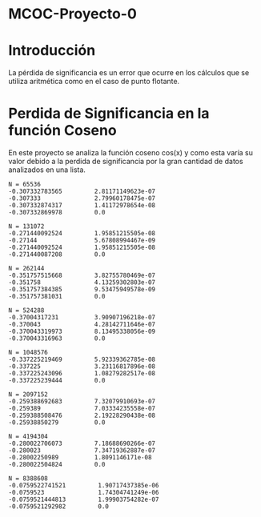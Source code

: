 # MCOC-Proyecto-0

<b> <H1> Introducción </H1> </b>

La pérdida de significancia es un error que ocurre en los cálculos que se utiliza aritmética como en el caso de punto flotante.

<b> <H1> Perdida de Significancia en la función Coseno </H1> </b>


En este proyecto se analiza la función coseno   cos(x) y como esta varía su valor debido a la perdida de significancia por la gran cantidad de datos analizados en una lista.

    N = 65536
    -0.307332783565         2.81171149623e-07
    -0.307333               2.79960178475e-07
    -0.307332874317         1.41172978654e-08
    -0.307332869978         0.0

    N = 131072
    -0.271440092524         1.95851215505e-08
    -0.27144                5.67808994467e-09
    -0.271440092524         1.95851215505e-08
    -0.271440087208         0.0

    N = 262144
    -0.351757515668         3.82755780469e-07
    -0.351758               4.13259302803e-07
    -0.351757384385         9.53475949578e-09
    -0.351757381031         0.0

    N = 524288
    -0.37004317231          3.90907196218e-07
    -0.370043               4.28142711646e-07
    -0.370043319973         8.13495338056e-09
    -0.370043316963         0.0

    N = 1048576
    -0.337225219469         5.92339362785e-08
    -0.337225               3.23116817896e-08
    -0.337225243096         1.08279282517e-08
    -0.337225239444         0.0

    N = 2097152
    -0.259388692683         7.32079910693e-07
    -0.259389               7.03334235558e-07
    -0.259388508476         2.19228290438e-08
    -0.25938850279          0.0

    N = 4194304
    -0.280022706073         7.18688690266e-07
    -0.280023               7.34719362887e-07
    -0.28002250989          1.8091146171e-08
    -0.280022504824         0.0

    N = 8388608
    -0.0759522741521         1.90717437385e-06
    -0.0759523               1.74304741249e-06
    -0.0759521444813         1.99903754282e-07
    -0.0759521292982         0.0
